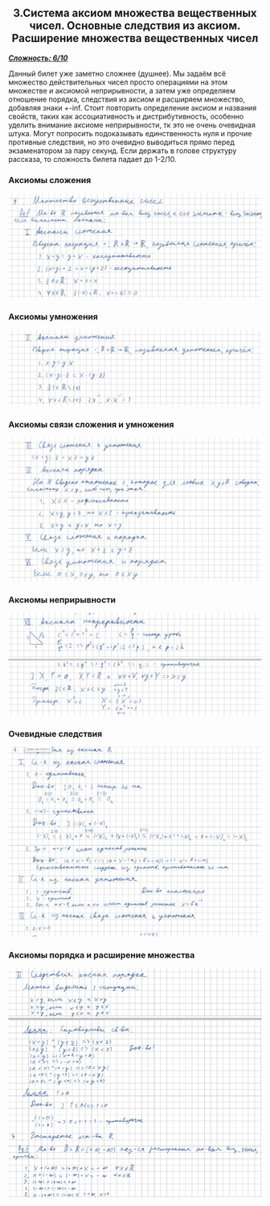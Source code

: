 <center><h2>3.Система аксиом множества вещественных чисел. Основные следствия из аксиом. Расширение множества вещественных чисел</h2></center>



***<ins>Сложность: 6/10</ins>***

Данный билет уже заметно сложнее (душнее). Мы задаём всё множество действительных чисел просто операциями на этом множестве и аксиомой неприрывности, а затем уже определяем отношение порядка, следствия из аксиом и расширяем множество, добавляя знаки +-inf. Стоит повторить определение аксиом и названия свойств, таких как ассоциативность и дистрибутивность, особенно уделить внимание аксиоме неприрывности, тк это не очень очевидная штука. Могут попросить подоказывать единственность нуля и прочие противные следствия, но это очевидно выводиться прямо перед экзаменатором за пару секунд. Если держать в голове структуру рассказа, то сложность билета падает до 1-2/10.



 <h3>Аксиомы сложения</h3>

![5](./images/03_1.png)



<h3>Аксиомы умножения</h3>

![6](./images/03_2.png)



<h3>Аксиомы связи сложения и умножения </h3>

![7](./images/03_3.png)



<h3>Аксиомы неприрывности</h3>

![8](./images/03_4.png)



<h3>Очевидные следствия</h3>

![9](./images/03_5.png)



<h3>Аксиомы порядка и расширение множества</h3>

![10](./images/03_6.png)

